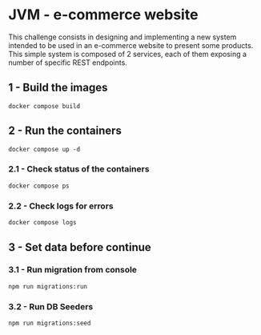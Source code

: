 # JVM - e-commerce website
This challenge consists in designing and implementing a new system intended to be used in an e-commerce website to present some products. This simple system is composed of 2 services, each of them exposing a number of specific REST endpoints.


## 1 - Build the images
```
docker compose build
```

## 2 - Run the containers
```
docker compose up -d
```

### 2.1 - Check status of the containers
```
docker compose ps
```

### 2.2 - Check logs for errors
```
docker compose logs
```

## 3 - Set data before continue
### 3.1 - Run migration from console
```
npm run migrations:run
```
### 3.2 - Run DB Seeders
```
npm run migrations:seed
```
